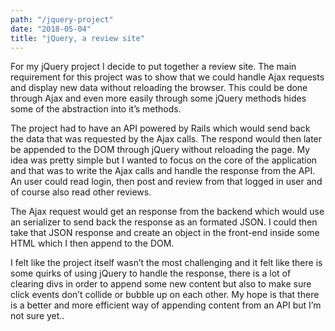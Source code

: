 ```yaml
---
path: "/jquery-project"
date: "2018-05-04"
title: "jQuery, a review site"
---
```


For my jQuery project I decide to put together a review site. The main requirement for this project was to show that we could handle Ajax requests 
and display new data without reloading the browser. This could be done through Ajax and even more easily through some jQuery methods hides some of the abstraction into it’s methods. 

The project had to have an API powered by Rails which would send back the data that was requested by the Ajax calls. 
The respond would then later be appended to the DOM through jQuery without reloading the page. My idea was pretty simple but I wanted to focus on the core of the application and that was to write the Ajax calls and handle the response from the API. 
An user could read login, then post and review from that logged in user and of course also read other reviews. 

The Ajax request would get an response from the backend which would use an serializer to send back the response as an formated JSON. 
I could then take that JSON response and create an object in the front-end inside some HTML which I then append to the DOM. 

I felt like the project itself wasn’t the most challenging and it felt like there is some quirks of using jQuery to handle the response, 
there is a lot of clearing divs in order to append some new content but also to make sure click events don’t collide or bubble up on each other. 
My hope is that there is a better and more efficient way of appending content from an API but I’m not sure yet..
